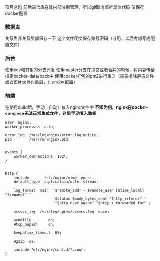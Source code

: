 项目总包
前后端仓库在其内部分别管理，所以git取消监听具体代码
仅保存docker配置

### 数据库
关系型非关系型都保存一下
这个文件明文保存账号密码（自用，以后考虑写成配置文件）

### 后台
使用dev和其他的分支开发
使用master分支在提交或者合并的时候，将内容传给指定docker-data/back中
使用docker打包的pm2进行重启（需要排除静态文件或者图片文件的重启，在pm2中配置）

### 前端
在使用build后，手动（自动）放入nginx文件中
**不知为何，nginx在docker-compose无法正常生成文件，这里手动填入数据**
```
user  nginx;
worker_processes  auto;

error_log  /var/log/nginx/error.log notice;
pid        /var/run/nginx.pid;


events {
    worker_connections  1024;
}


http {
    include       /etc/nginx/mime.types;
    default_type  application/octet-stream;

    log_format  main  '$remote_addr - $remote_user [$time_local] "$request" '
                      '$status $body_bytes_sent "$http_referer" '
                      '"$http_user_agent" "$http_x_forwarded_for"';

    access_log  /var/log/nginx/access.log  main;

    sendfile        on;
    #tcp_nopush     on;

    keepalive_timeout  65;

    #gzip  on;

    include /etc/nginx/conf.d/*.conf;
}
```